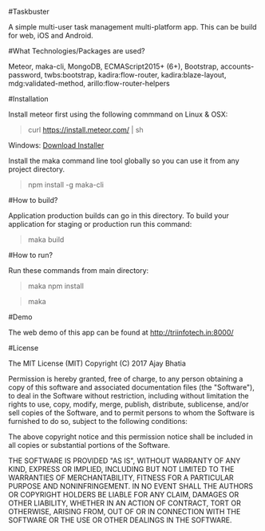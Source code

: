 #Taskbuster

A simple multi-user task management multi-platform app. This can be build for web, iOS and Android.

#What Technologies/Packages are used?

Meteor, maka-cli, MongoDB, ECMAScript2015+ (6+), Bootstrap, accounts-password, twbs:bootstrap, kadira:flow-router, kadira:blaze-layout, mdg:validated-method, arillo:flow-router-helpers

#Installation

Install meteor first using the following commmand on Linux & OSX:

> curl https://install.meteor.com/ | sh

Windows: [Download Installer](https://install.meteor.com/windows)

Install the maka command line tool globally so you can use it from any project directory.

> npm install -g maka-cli

#How to build?

Application production builds can go in this directory. To build your
application for staging or production run this command:

> maka build

#How to run?

Run these commands from main directory:

> maka npm install

> maka

#Demo

The web demo of this app can be found at http://triinfotech.in:8000/

#License

The MIT License (MIT) Copyright (C) 2017 Ajay Bhatia

Permission is hereby granted, free of charge, to any person obtaining a copy of this software and associated documentation files (the "Software"), to deal in the Software without restriction, including without limitation the rights to use, copy, modify, merge, publish, distribute, sublicense, and/or sell copies of the Software, and to permit persons to whom the Software is furnished to do so, subject to the following conditions:

The above copyright notice and this permission notice shall be included in all copies or substantial portions of the Software.

THE SOFTWARE IS PROVIDED "AS IS", WITHOUT WARRANTY OF ANY KIND, EXPRESS OR IMPLIED, INCLUDING BUT NOT LIMITED TO THE WARRANTIES OF MERCHANTABILITY, FITNESS FOR A PARTICULAR PURPOSE AND NONINFRINGEMENT. IN NO EVENT SHALL THE AUTHORS OR COPYRIGHT HOLDERS BE LIABLE FOR ANY CLAIM, DAMAGES OR OTHER LIABILITY, WHETHER IN AN ACTION OF CONTRACT, TORT OR OTHERWISE, ARISING FROM, OUT OF OR IN CONNECTION WITH THE SOFTWARE OR THE USE OR OTHER DEALINGS IN THE SOFTWARE.
